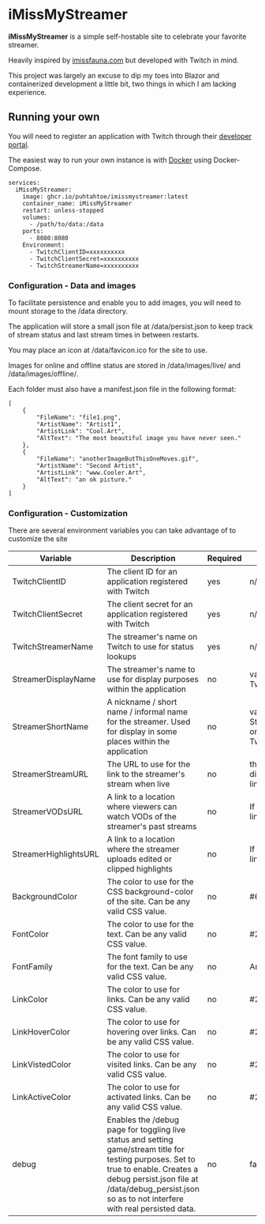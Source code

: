 # iMissMyStreamer

**iMissMyStreamer** is a simple self-hostable site to celebrate your favorite streamer.

Heavily inspired by [imissfauna.com](https://github.com/saplinganon/imissfauna.com) but developed with Twitch in mind.

This project was largely an excuse to dip my toes into Blazor and containerized development a little bit, two things in which I am lacking experience.

## Running your own

You will need to register an application with Twitch through their [developer portal](https://dev.twitch.tv/docs/authentication/register-app/).

The easiest way to run your own instance is with [Docker](https://docker.com) using Docker-Compose.

```
services:
  iMissMyStreamer:
    image: ghcr.io/puhtahtoe/imissmystreamer:latest
    container_name: iMissMyStreamer
    restart: unless-stopped
    volumes:
      - /path/to/data:/data
    ports:
      - 8080:8080
    Environment:
      - TwitchClientID=xxxxxxxxxx
      - TwitchClientSecret=xxxxxxxxxx
      - TwitchStreamerName=xxxxxxxxxx
```

### Configuration - Data and images

To facilitate persistence and enable you to add images, you will need to mount storage to the /data directory.

The application will store a small json file at /data/persist.json to keep track of stream status and last stream times in between restarts.

You may place an icon at /data/favicon.ico for the site to use.

Images for online and offline status are stored in /data/images/live/ and /data/images/offline/. 

Each folder must also have a manifest.json file in the following format:

```
[
    {
        "FileName": "file1.png",
        "ArtistName": "Artist1",
        "ArtistLink": "Cool.Art",
        "AltText": "The most beautiful image you have never seen."
    },
    {
        "FileName": "anotherImageButThisOneMoves.gif",
        "ArtistName": "Second Artist",
        "ArtistLink": "www.Cooler.Art",
        "AltText": "an ok picture."
    }
]
```

### Configuration - Customization

There are several environment variables you can take advantage of to customize the site

| Variable | Description | Required | Default |
| -------- | ----------- | -------- | ------- |
| TwitchClientID | The client ID for an application registered with Twitch | yes | n/a | 
| TwitchClientSecret | The client secret for an application registered with Twitch | yes | n/a |
| TwitchStreamerName | The streamer's name on Twitch to use for status lookups | yes | n/a |
| StreamerDisplayName | The streamer's name to use for display purposes within the application | no | value of TwitchStreamerName |
| StreamerShortName | A nickname / short name / informal name for the streamer. Used for display in some places within the application | no | value of StreamerDisplayName or TwitchStreamerName |
| StreamerStreamURL | The URL to use for the link to the streamer's stream when live | no | the stream title will be displayed without a link |
| StreamerVODsURL | A link to a location where viewers can watch VODs of the streamer's past streams | no | If no URL is given, no link will be displayed |
| StreamerHighlightsURL | A link to a location where the streamer uploads edited or clipped highlights | no | If no URL is given, no link will be displayed |
| BackgroundColor | The color to use for the CSS background-color of the site. Can be any valid CSS value. | no | #62ba62 |
| FontColor | The color to use for the text. Can be any valid CSS value. | no | #293F14 |
| FontFamily | The font family to use for the text. Can be any valid CSS value. | no | Arial, sans-serif |
| LinkColor | The color to use for links. Can be any valid CSS value. | no | #293F14|
| LinkHoverColor | The color to use for hovering over links. Can be any valid CSS value. | no | #293F14 |
| LinkVistedColor | The color to use for visited links. Can be any valid CSS value. | no | #293F14 |
| LinkActiveColor | The color to use for activated links. Can be any valid CSS value. | no | #293F14 |
| debug | Enables the /debug page for toggling live status and setting game/stream title for testing purposes. Set to true to enable. Creates a debug persist.json file at /data/debug_persist.json so as to not interfere with real persisted data. | no | false |
